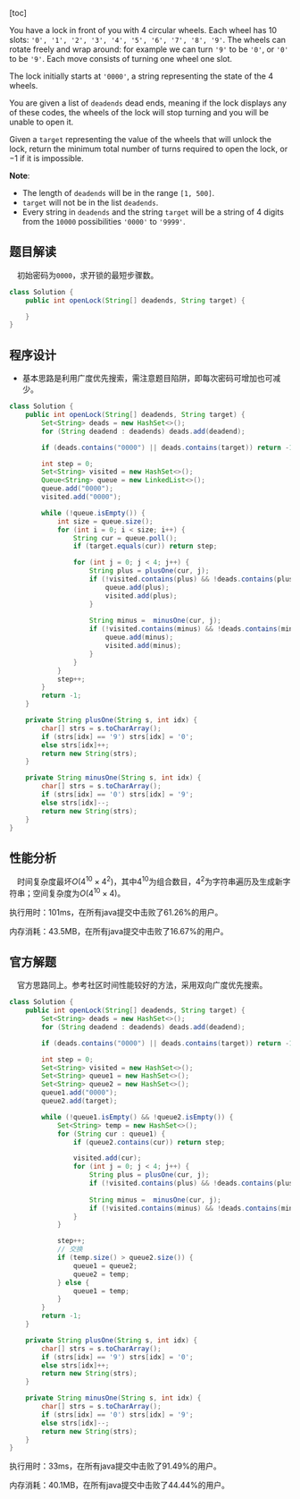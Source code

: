 [toc]

You have a lock in front of you with 4 circular wheels. Each wheel has 10 slots: `'0', '1', '2', '3', '4', '5', '6', '7', '8', '9'`. The wheels can rotate freely and wrap around: for example we can turn `'9'` to be `'0'`, or `'0'` to be `'9'`. Each move consists of turning one wheel one slot.

The lock initially starts at `'0000'`, a string representing the state of the 4 wheels.

You are given a list of `deadends` dead ends, meaning if the lock displays any of these codes, the wheels of the lock will stop turning and you will be unable to open it.

Given a `target` representing the value of the wheels that will unlock the lock, return the minimum total number of turns required to open the lock, or $-1$ if it is impossible.




**Note**:

* The length of `deadends` will be in the range `[1, 500]`.
* `target` will not be in the list `deadends`.
* Every string in `deadends` and the string `target` will be a string of 4 digits from the `10000` possibilities `'0000'` to `'9999'`.



## 题目解读

&emsp;初始密码为`0000`，求开锁的最短步骤数。

```java
class Solution {
    public int openLock(String[] deadends, String target) {

    }
}
```

## 程序设计

* 基本思路是利用广度优先搜索，需注意题目陷阱，即每次密码可增加也可减少。

```java
class Solution {
    public int openLock(String[] deadends, String target) {
        Set<String> deads = new HashSet<>();
        for (String deadend : deadends) deads.add(deadend);

        if (deads.contains("0000") || deads.contains(target)) return -1;

        int step = 0;
        Set<String> visited = new HashSet<>();
        Queue<String> queue = new LinkedList<>();
        queue.add("0000");
        visited.add("0000");

        while (!queue.isEmpty()) {
            int size = queue.size();
            for (int i = 0; i < size; i++) {
                String cur = queue.poll();
                if (target.equals(cur)) return step;

                for (int j = 0; j < 4; j++) {
                    String plus = plusOne(cur, j);
                    if (!visited.contains(plus) && !deads.contains(plus)) {
                        queue.add(plus);
                        visited.add(plus);
                    }
                    
                    String minus =  minusOne(cur, j);
                    if (!visited.contains(minus) && !deads.contains(minus)) {
                        queue.add(minus);
                        visited.add(minus);
                    }
                }
            }
            step++;
        }
        return -1;
    }

    private String plusOne(String s, int idx) {
        char[] strs = s.toCharArray();
        if (strs[idx] == '9') strs[idx] = '0';
        else strs[idx]++;
        return new String(strs);
    }

    private String minusOne(String s, int idx) {
        char[] strs = s.toCharArray();
        if (strs[idx] == '0') strs[idx] = '9';
        else strs[idx]--;
        return new String(strs);
    }
}
```

## 性能分析

&emsp;时间复杂度最坏$O(4^{10} \times 4^2)$，其中$4^{10}$为组合数目，$4^2$为字符串遍历及生成新字符串；空间复杂度为$O(4^{10} \times 4)$。

执行用时：101ms，在所有java提交中击败了61.26%的用户。

内存消耗：43.5MB，在所有java提交中击败了16.67%的用户。

## 官方解题

&emsp;官方思路同上。参考社区时间性能较好的方法，采用双向广度优先搜索。

```java
class Solution {
    public int openLock(String[] deadends, String target) {
        Set<String> deads = new HashSet<>();
        for (String deadend : deadends) deads.add(deadend);

        if (deads.contains("0000") || deads.contains(target)) return -1;

        int step = 0;
        Set<String> visited = new HashSet<>();
        Set<String> queue1 = new HashSet<>();
        Set<String> queue2 = new HashSet<>();
        queue1.add("0000");
        queue2.add(target);

        while (!queue1.isEmpty() && !queue2.isEmpty()) {
            Set<String> temp = new HashSet<>();
            for (String cur : queue1) {
                if (queue2.contains(cur)) return step;

                visited.add(cur);
                for (int j = 0; j < 4; j++) {
                    String plus = plusOne(cur, j);
                    if (!visited.contains(plus) && !deads.contains(plus)) temp.add(plus);
                    
                    String minus =  minusOne(cur, j);
                    if (!visited.contains(minus) && !deads.contains(minus)) temp.add(minus);
                }
            }

            step++;
            // 交换
            if (temp.size() > queue2.size()) {
                queue1 = queue2;
                queue2 = temp;
            } else {
                queue1 = temp;
            }
        }
        return -1;
    }

    private String plusOne(String s, int idx) {
        char[] strs = s.toCharArray();
        if (strs[idx] == '9') strs[idx] = '0';
        else strs[idx]++;
        return new String(strs);
    }

    private String minusOne(String s, int idx) {
        char[] strs = s.toCharArray();
        if (strs[idx] == '0') strs[idx] = '9';
        else strs[idx]--;
        return new String(strs);
    }
}
```

执行用时：33ms，在所有java提交中击败了91.49%的用户。

内存消耗：40.1MB，在所有java提交中击败了44.44%的用户。
